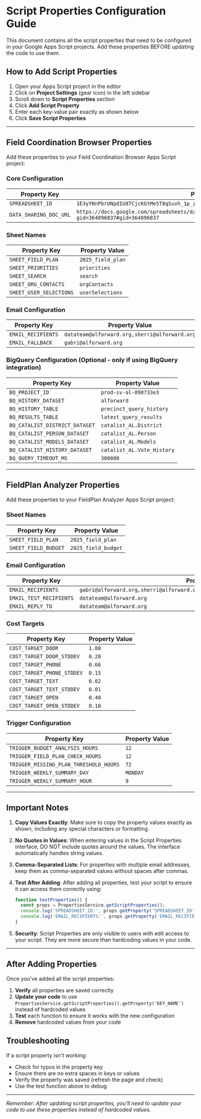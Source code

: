 # Script Properties Configuration Guide

This document contains all the script properties that need to be configured in your Google Apps Script projects. Add these properties BEFORE updating the code to use them.

## How to Add Script Properties

1. Open your Apps Script project in the editor
2. Click on **Project Settings** (gear icon) in the left sidebar
3. Scroll down to **Script Properties** section
4. Click **Add Script Property**
5. Enter each key-value pair exactly as shown below
6. Click **Save Script Properties**

---

## Field Coordination Browser Properties

Add these properties to your Field Coordination Browser Apps Script project:

### Core Configuration
| Property Key | Property Value |
|--------------|----------------|
| `SPREADSHEET_ID` | `1E3yYNnPbrUNpdIU8TCjcKGtMe5T8qSuvh_1p_zkhZI0` |
| `DATA_SHARING_DOC_URL` | `https://docs.google.com/spreadsheets/d/1E3yYNnPbrUNpdIU8TCjcKGtMe5T8qSuvh_1p_zkhZI0/edit?gid=364896837#gid=364896837` |

### Sheet Names
| Property Key | Property Value |
|--------------|----------------|
| `SHEET_FIELD_PLAN` | `2025_field_plan` |
| `SHEET_PRIORITIES` | `priorities` |
| `SHEET_SEARCH` | `search` |
| `SHEET_ORG_CONTACTS` | `orgContacts` |
| `SHEET_USER_SELECTIONS` | `userSelections` |

### Email Configuration
| Property Key | Property Value |
|--------------|----------------|
| `EMAIL_RECIPIENTS` | `datateam@alforward.org,sherri@alforward.org` |
| `EMAIL_FALLBACK` | `gabri@alforward.org` |

### BigQuery Configuration (Optional - only if using BigQuery integration)
| Property Key | Property Value |
|--------------|----------------|
| `BQ_PROJECT_ID` | `prod-sv-al-898733e3` |
| `BQ_HISTORY_DATASET` | `alforward` |
| `BQ_HISTORY_TABLE` | `precinct_query_history` |
| `BQ_RESULTS_TABLE` | `latest_query_results` |
| `BQ_CATALIST_DISTRICT_DATASET` | `catalist_AL.District` |
| `BQ_CATALIST_PERSON_DATASET` | `catalist_AL.Person` |
| `BQ_CATALIST_MODELS_DATASET` | `catalist_AL.Models` |
| `BQ_CATALIST_HISTORY_DATASET` | `catalist_AL.Vote_History` |
| `BQ_QUERY_TIMEOUT_MS` | `300000` |

---

## FieldPlan Analyzer Properties

Add these properties to your FieldPlan Analyzer Apps Script project:

### Sheet Names
| Property Key | Property Value |
|--------------|----------------|
| `SHEET_FIELD_PLAN` | `2025_field_plan` |
| `SHEET_FIELD_BUDGET` | `2025_field_budget` |

### Email Configuration
| Property Key | Property Value |
|--------------|----------------|
| `EMAIL_RECIPIENTS` | `gabri@alforward.org,sherri@alforward.org,deanna@alforward.org,datateam@alforward.org` |
| `EMAIL_TEST_RECIPIENTS` | `datateam@alforward.org` |
| `EMAIL_REPLY_TO` | `datateam@alforward.org` |

### Cost Targets
| Property Key | Property Value |
|--------------|----------------|
| `COST_TARGET_DOOR` | `1.00` |
| `COST_TARGET_DOOR_STDDEV` | `0.20` |
| `COST_TARGET_PHONE` | `0.66` |
| `COST_TARGET_PHONE_STDDEV` | `0.15` |
| `COST_TARGET_TEXT` | `0.02` |
| `COST_TARGET_TEXT_STDDEV` | `0.01` |
| `COST_TARGET_OPEN` | `0.40` |
| `COST_TARGET_OPEN_STDDEV` | `0.10` |

### Trigger Configuration
| Property Key | Property Value |
|--------------|----------------|
| `TRIGGER_BUDGET_ANALYSIS_HOURS` | `12` |
| `TRIGGER_FIELD_PLAN_CHECK_HOURS` | `12` |
| `TRIGGER_MISSING_PLAN_THRESHOLD_HOURS` | `72` |
| `TRIGGER_WEEKLY_SUMMARY_DAY` | `MONDAY` |
| `TRIGGER_WEEKLY_SUMMARY_HOUR` | `9` |

---

## Important Notes

1. **Copy Values Exactly**: Make sure to copy the property values exactly as shown, including any special characters or formatting.

2. **No Quotes in Values**: When entering values in the Script Properties interface, DO NOT include quotes around the values. The interface automatically handles string values.

3. **Comma-Separated Lists**: For properties with multiple email addresses, keep them as comma-separated values without spaces after commas.

4. **Test After Adding**: After adding all properties, test your script to ensure it can access them correctly using:
   ```javascript
   function testProperties() {
     const props = PropertiesService.getScriptProperties();
     console.log('SPREADSHEET_ID:', props.getProperty('SPREADSHEET_ID'));
     console.log('EMAIL_RECIPIENTS:', props.getProperty('EMAIL_RECIPIENTS'));
   }
   ```

5. **Security**: Script Properties are only visible to users with edit access to your script. They are more secure than hardcoding values in your code.

---

## After Adding Properties

Once you've added all the script properties:

1. **Verify** all properties are saved correctly
2. **Update your code** to use `PropertiesService.getScriptProperties().getProperty('KEY_NAME')` instead of hardcoded values
3. **Test** each function to ensure it works with the new configuration
4. **Remove** hardcoded values from your code

## Troubleshooting

If a script property isn't working:
- Check for typos in the property key
- Ensure there are no extra spaces in keys or values
- Verify the property was saved (refresh the page and check)
- Use the test function above to debug

---

*Remember: After updating script properties, you'll need to update your code to use these properties instead of hardcoded values.*